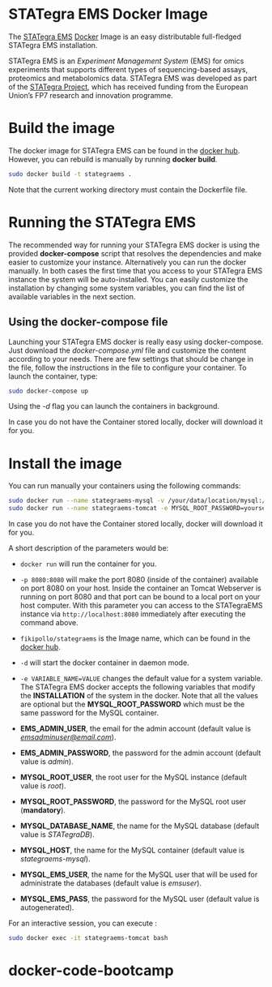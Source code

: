 STATegra EMS Docker Image
===================
The [STATegra EMS](https://github.com/fikipollo/stategraems) [Docker](http://www.docker.io) Image is an easy distributable full-fledged STATegra EMS installation.

STATegra EMS is an *Experiment Management System* (EMS) for omics experiments that supports different types of sequencing-based assays, proteomics and metabolomics data.
STATegra EMS was developed as part of the [STATegra Project](http://www.stategra.eu), which has received funding from the European Union’s FP7 research and innovation programme.

# Build the image <a name="install" />
The docker image for STATegra EMS can be found in the [docker hub](https://hub.docker.com/r/fikipollo/stategraems/). However, you can rebuild is manually by running **docker build**.

```sh
sudo docker build -t stategraems .
```
Note that the current working directory must contain the Dockerfile file.

# Running the STATegra EMS <a name="run" />
The recommended way for running your STATegra EMS docker is using the provided **docker-compose** script that resolves the dependencies and make easier to customize your instance. Alternatively you can run the docker manually. In both cases the first time that you access to your STATegra EMS instance the system will be auto-installed. You can easily customize the installation by changing some system variables, you can find the list of available variables in the next section.

## Using the docker-compose file
Launching your STATegra EMS docker is really easy using docker-compose. Just download the *docker-compose.yml* file and customize the content according to your needs. There are few settings that should be change in the file, follow the instructions in the file to configure your container.
To launch the container, type:
```sh
sudo docker-compose up
```
Using the *-d* flag you can launch the containers in background.

In case you do not have the Container stored locally, docker will download it for you.

# Install the image <a name="install" />
You can run manually your containers using the following commands:

```sh
sudo docker run --name stategraems-mysql -v /your/data/location/mysql:/var/lib/mysql -e MYSQL_ROOT_PASSWORD=yoursecretpass -d mysql
sudo docker run --name stategraems-tomcat -e MYSQL_ROOT_PASSWORD=yoursecretpass --link stategraems-mysql -v /your/data/location:/data -p 8080:8080 -d fikipollo/stategraems
```

In case you do not have the Container stored locally, docker will download it for you.

A short description of the parameters would be:
- `docker run` will run the container for you.

- `-p 8080:8080` will make the port 8080 (inside of the container) available on port 8080 on your host.
    Inside the container an Tomcat Webserver is running on port 8080 and that port can be bound to a local port on your host computer.
    With this parameter you can access to the STATegraEMS instance via `http://localhost:8080` immediately after executing the command above.

- `fikipollo/stategraems` is the Image name, which can be found in the [docker hub](https://hub.docker.com/r/fikipollo/stategraems/).

- `-d` will start the docker container in daemon mode.

- `-e VARIABLE_NAME=VALUE` changes the default value for a system variable.
The STATegra EMS docker accepts the following variables that modify the **INSTALLATION** of the system in the docker.
Note that all the values are optional but the **MYSQL_ROOT_PASSWORD** which must be the same password for the MySQL container.

- **EMS_ADMIN_USER**, the email for the admin account (default value is *emsadminuser@email.com*).
- **EMS_ADMIN_PASSWORD**, the password for the admin account (default value is *admin*).
- **MYSQL_ROOT_USER**, the root user for the MySQL instance (default value is *root*).
- **MYSQL_ROOT_PASSWORD**, the password for the MySQL root user (**mandatory**).
- **MYSQL_DATABASE_NAME**, the name for the MySQL database (default value is *STATegraDB*).
- **MYSQL_HOST**, the name for the MySQL container (default value is *stategraems-mysql*).
- **MYSQL_EMS_USER**, the name for the MySQL user that will be used for administrate the databases (default value is *emsuser*).
- **MYSQL_EMS_PASS**, the password for the MySQL user (default value is autogenerated).

For an interactive session, you can execute :

```sh
sudo docker exec -it stategraems-tomcat bash
```
# docker-code-bootcamp
